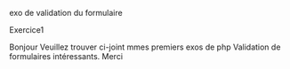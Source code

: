 exo de validation du formulaire

Exercice1

Bonjour Veuillez trouver ci-joint mmes premiers exos de php Validation de formulaires intéressants. Merci 
